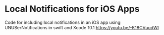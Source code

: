 # Local Notifications for iOS Apps
Code for including local notifications in an iOS app using UNUSerNotifications in swift and Xcode 10.1
https://youtu.be/-K18CVuudWI
